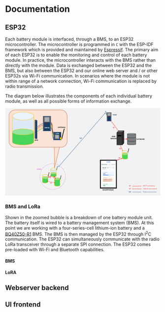 # Documentation

## ESP32
Each battery module is interfaced, through a BMS, to an ESP32 microcontroller.
The microcontroller is programmed in `C` with the ESP-IDF framework which is provided and maintained by [Espressif](https://docs.espressif.com/projects/esp-idf/en/stable/esp32/index.html).
The primary aim of each ESP32 is to enable the monitoring and control of each battery module.
In practice, the microcontroller interacts with the BMS rather than directly with the module.
Data is exchanged between the ESP32 and the BMS, but also between the ESP32 and our online web server and / or other ESP32s via Wi-Fi communication.
In scenarios where the module is not within range of a network connection, Wi-Fi communication is replaced by radio transmission.

The diagram below illustrates the components of each individual battery module, as well as all possible forms of information exchange.

![information_exchange.png](img/information_exchange.png)

### BMS and LoRa
Shown in the zoomed bubble is a breakdown of one battery module unit. The battery itself is wired to a battery management system (BMS). At this point we are working with a four-series-cell lithium-ion battery and a [BQ40Z50-R1](https://www.ti.com/product/BQ40Z50) BMS. The BMS is then managed by the ESP32 through I<sup>2</sup>C communication. The ESP32 can simultaneously communicate with the radio LoRa transceiver through a separate SPI connection. The ESP32 comes pre-loaded with Wi-Fi and Bluetooth capabilities.

#### BMS


#### LoRA


## Webserver backend
<placeholder>

## UI frontend
<placeholder>
